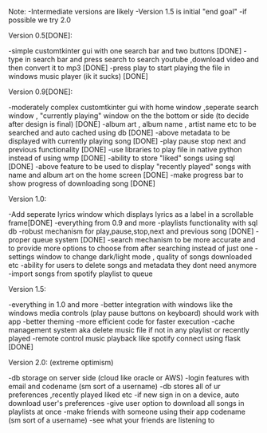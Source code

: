 Note: 
-Intermediate versions are likely
-Version 1.5 is initial "end goal"
-if possible we try 2.0

Version 0.5[DONE]:

-simple customtkinter gui with one search bar and two buttons [DONE]
-type in search bar and press search to search youtube ,download video and then convert it to mp3 [DONE]
-press play to start playing the file in windows music player (ik it sucks) [DONE]


Version 0.9[DONE]:

-moderately complex customtkinter gui with home window ,seperate search window , "currently playing" window on the the bottom or side (to decide after design is final) [DONE]
-album art , album name , artist name etc to be searched and auto cached using db [DONE]
-above metadata to be displayed with currently playing song [DONE]
-play pause stop next and previous functionality [DONE]
-use libraries to play file in native python instead of using wmp [DONE]
-ability to store "liked" songs using sql [DONE]
-above feature to be used to display "recently played" songs with name and album art on the home screen [DONE]
-make progress bar to show progress of downloading song [DONE]

Version 1.0:

-Add seperate lyrics window which displays lyrics as a label in a scrollable frame[DONE]
-everything from 0.9 and more
-playlists functionality with sql db
-robust mechanism for play,pause,stop,next and previous song [DONE]
-proper queue system [DONE] 
-search mechanism to be more accurate and to provide more options to choose from after searching instead of just one
-settings window to change dark/light mode , quality of songs downloaded etc
-ability for users to delete songs and metadata they dont need anymore
-import songs from spotify playlist to queue

Version 1.5:

-everything in 1.0 and more
-better integration with windows like the windows media controls (play pause buttons on keyboard) should work with app
-better theming
-more efficient code for faster execution
-cache management system aka delete music file if not in any playlist or recently played
-remote control music playback like spotify connect using flask [DONE]


Version 2.0:
(extreme optimism)

-db storage on server side (cloud like oracle or AWS)
-login features with email and codename (sm sort of a username)
-db stores all of ur preferences ,recently played liked etc 
-if new sign in on a device, auto download user's preferences
-give user option to download all songs in playlists at once
-make friends with someone using their app codename (sm sort of a username)
-see what your friends are listening to
